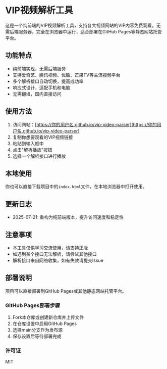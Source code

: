 # VIP视频解析工具

这是一个纯前端的VIP视频解析工具，支持各大视频网站的VIP内容免费观看。无需后端服务器，完全在浏览器中运行，适合部署在GitHub Pages等静态网站托管平台。

## 功能特点

- 纯前端实现，无需后端服务
- 支持爱奇艺、腾讯视频、优酷、芒果TV等主流视频平台
- 多个解析接口自动切换，提高成功率
- 响应式设计，适配手机和电脑
- 无需翻墙，国内直接访问

## 使用方法

1. 访问网站：[https://你的用户名.github.io/vip-video-parser](https://你的用户名.github.io/vip-video-parser)
2. 复制你想要观看的VIP视频链接
3. 粘贴到输入框中
4. 点击"解析播放"按钮
5. 选择一个解析接口进行播放

## 本地使用

你也可以直接下载项目中的`index.html`文件，在本地浏览器中打开使用。

## 更新日志

- 2025-07-21: 重构为纯前端版本，提升访问速度和稳定性

## 注意事项

- 本工具仅供学习交流使用，请支持正版
- 如遇到某个接口无法解析，请尝试其他接口
- 解析接口来自网络收集，如有失效请提交Issue

## 部署说明

项目可以直接部署到GitHub Pages或其他静态网站托管平台。

### GitHub Pages部署步骤

1. Fork本仓库或创建新仓库并上传文件
2. 在仓库设置中启用GitHub Pages
3. 选择main分支作为发布源
4. 保存设置后等待部署完成

### 许可证

MIT

